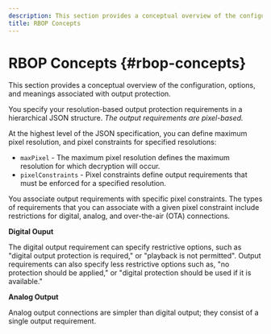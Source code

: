 ```yaml
---
description: This section provides a conceptual overview of the configuration, options, and meanings associated with output protection.
title: RBOP Concepts
---
```


# RBOP Concepts {#rbop-concepts}

This section provides a conceptual overview of the configuration, options, and meanings associated with output protection.

You specify your resolution-based output protection requirements in a hierarchical JSON structure. *The output requirements are pixel-based.*

At the highest level of the JSON specification, you can define maximum pixel resolution, and pixel constraints for specified resolutions:

* `maxPixel` - The maximum pixel resolution defines the maximum resolution for which decryption will occur. 
* `pixelConstraints` - Pixel constraints define output requirements that must be enforced for a specified resolution.

You associate output requirements with specific pixel constraints. The types of requirements that you can associate with a given pixel constraint include restrictions for digital, analog, and over-the-air (OTA) connections.

**Digital Ouput**

The digital output requirement can specify restrictive options, such as "digital output protection is required," or "playback is not permitted". Output requirements can also specify less restrictive options such as, "no protection should be applied," or "digital protection should be used if it is available."

**Analog Output**

Analog output connections are simpler than digital output; they consist of a single output requirement. 
